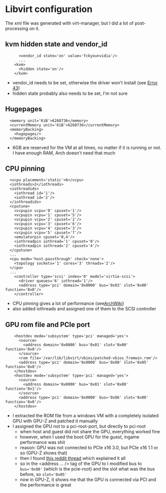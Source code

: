 # Libvirt configuration
The xml file was generated with virt-manager, but I did a lot of post-processing on it.

## kvm hidden state and vendor_id
```
      <vendor_id state='on' value='fckyounvidia'/>
      ...
    <kvm>
      <hidden state='on'/>
    </kvm>
```
- vendor_id needs to be set, otherwise the driver won't install (see [Error 43](https://wiki.archlinux.org/index.php/PCI_passthrough_via_OVMF#"Error_43:_Driver_failed_to_load"_on_Nvidia_GPUs_passed_to_Windows_VMs))
- hidden state probably also needs to be set, I'm not sure
## Hugepages
```
  <memory unit='KiB'>6260736</memory>
  <currentMemory unit='KiB'>6260736</currentMemory>
  <memoryBacking>
    <hugepages/>
  </memoryBacking>
```
- 6GB are reserved for the VM at all times, no matter if it is running or not. I have enough RAM, Arch doesn't need that much
## CPU pinning
```
  <vcpu placement='static'>6</vcpu>
  <iothreads>2</iothreads>
  <iothreadids>
    <iothread id='1'/>
    <iothread id='2'/>
  </iothreadids>
  <cputune>
    <vcpupin vcpu='0' cpuset='1'/>
    <vcpupin vcpu='1' cpuset='5'/>
    <vcpupin vcpu='2' cpuset='2'/>
    <vcpupin vcpu='3' cpuset='6'/>
    <vcpupin vcpu='4' cpuset='3'/>
    <vcpupin vcpu='5' cpuset='7'/>
    <emulatorpin cpuset='0,4'/>
    <iothreadpin iothread='1' cpuset='0'/>
    <iothreadpin iothread='2' cpuset='4'/>
  </cputune>
  ...
  <cpu mode='host-passthrough' check='none'>
    <topology sockets='1' cores='3' threads='2'/>
  </cpu>
  ...
    <controller type='scsi' index='0' model='virtio-scsi'>
      <driver queues='6' iothread='1'/>
      <address type='pci' domain='0x0000' bus='0x03' slot='0x00' function='0x0'/>
    </controller>
```
- CPU pinning gives a lot of performance (see[ArchWiki](https://wiki.archlinux.org/index.php/PCI_passthrough_via_OVMF#CPU_pinning))
- also added iothreads and assigned one of them to the SCSI controller
## GPU rom file and PCIe port
```
    <hostdev mode='subsystem' type='pci' managed='yes'>
      <source>
        <address domain='0x0000' bus='0x01' slot='0x00' function='0x0'/>
      </source>
      <rom file='/var/lib/libvirt/vbios/patched-vbios_fromwin.rom'/>
      <address type='pci' domain='0x0000' bus='0x00' slot='0x05' function='0x0'/>
    </hostdev>
    <hostdev mode='subsystem' type='pci' managed='yes'>
      <source>
        <address domain='0x0000' bus='0x01' slot='0x00' function='0x1'/>
      </source>
      <address type='pci' domain='0x0000' bus='0x06' slot='0x00' function='0x0'/>
    </hostdev>
```
- I extracted the ROM file from a windows VM with a completely isolated GPU with GPU-Z and patched it manually
- I assigned the GPU not to a pci-root-port, but directly to pci-root
  - when host and guest did not share the GPU, everything worked fine
  - however, when I used the boot GPU for the guest, ingame performance was shit
  - reason: GPU was not connected to PCIe x16 3.0, but PCIe x16 1.1 or so (GPU-Z shows that)
  - then I found [this reddit thread](https://www.reddit.com/r/VFIO/comments/9dr5sj/q35_chipset_inhibits_your_pcie_bus_lane_to_11/) which explained it all
  - so in the <address ... /> tag of the GPU to I modified bus to `bus='0x00'` (which is the pcie-root) and the slot what was the bus before, so `slot='0x05'`
  - now in GPU-Z, it shows me that the GPU is connected via PCI and the performance is great
